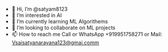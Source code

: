 - 👋 Hi, I’m @satyam8123
- 👀 I’m interested in AI
- 🌱 I’m currently learning ML Algorithems
- 💞️ I’m looking to collaborate on ML projects 
- 📫 How to reach me Call or WhatsApp +919951758271 or Mail:  Vsaisatyanarayana123@gmai.comm

